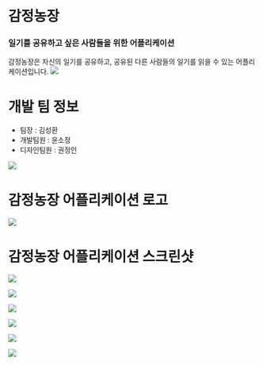 # 감정농장
### 일기를 공유하고 싶은 사람들을 위한 어플리케이션
감정농장은 자신의 일기를 공유하고, 공유된 다른 사람들의 일기를 읽을 수 있는 어플리케이션입니다.
![](https://images.velog.io/images/ksh9409255/post/f7b3241c-83bd-4e3c-b5fd-0121855d6bb5/Group%2010%20(2).png)

# 개발 팀 정보
* 팀장 : 김성환
* 개발팀원 : 윤소정
* 디자인팀원 : 권정인

![](https://images.velog.io/images/ksh9409255/post/7c5e7720-d7e4-4541-b03b-834ff430eaa5/%EA%B7%B8%EB%A6%BC1.png)

# 감정농장 어플리케이션 로고
![](https://images.velog.io/images/ksh9409255/post/e39d78a2-36f0-44d2-b9b8-49e3c72a76d5/%EB%A1%9C%EA%B3%A0%EC%83%98%ED%94%8Cver1%201%20(6).png)

# 감정농장 어플리케이션 스크린샷
![](https://images.velog.io/images/ksh9409255/post/50d6cc8a-2f34-4dfe-8d23-eb4ff8046919/Group%2021%201.png)

![](https://images.velog.io/images/ksh9409255/post/f0253947-1ce7-4183-bf51-150b2371614d/Group%2019%20(1)%201.png)

![](https://images.velog.io/images/ksh9409255/post/8b0e8aad-5d1a-4aed-b769-6b0de9f7960b/Group%2018%20(3)%201.png)

![](https://images.velog.io/images/ksh9409255/post/bb6aaa0c-f9f3-454e-b255-e7c8e63b4285/Group%2015%201.png)

![](https://images.velog.io/images/ksh9409255/post/c757e2cc-fc5a-44b1-a059-2203037d9cc8/Group%2020%201.png)

![](https://images.velog.io/images/ksh9409255/post/dae06059-05c9-4232-a014-e0820000bed6/Group%2017%20(1)%201.png)

